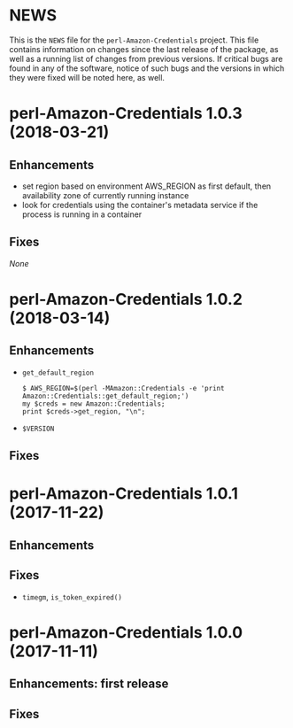# NEWS

This is the `NEWS` file for the `perl-Amazon-Credentials` project. This file contains
information on changes since the last release of the package, as well as a
running list of changes from previous versions.  If critical bugs are found in
any of the software, notice of such bugs and the versions in which they were
fixed will be noted here, as well.


# perl-Amazon-Credentials 1.0.3 (2018-03-21)

## Enhancements

* set region based on environment AWS_REGION as first default, then
availability zone of currently running instance
* look for credentials using the container's metadata service if the
process is running in a container

## Fixes

_None_

# perl-Amazon-Credentials 1.0.2 (2018-03-14)

## Enhancements

* `get_default_region`
   ```
   $ AWS_REGION=$(perl -MAmazon::Credentials -e 'print Amazon::Credentials::get_default_region;')
   my $creds = new Amazon::Credentials;
   print $creds->get_region, "\n";
   ```
* `$VERSION`

## Fixes

# perl-Amazon-Credentials 1.0.1 (2017-11-22)

## Enhancements

## Fixes

* `timegm`, `is_token_expired()`

# perl-Amazon-Credentials 1.0.0 (2017-11-11)

## Enhancements: first release

## Fixes
